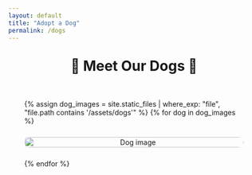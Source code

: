 ```yaml
---
layout: default
title: "Adopt a Dog"
permalink: /dogs
---
```


<h1 style="text-align:center; margin-top: 2rem;">🐶 Meet Our Dogs 🐾</h1>

<!-- Image Grid -->
<div style="display: grid; grid-template-columns: repeat(auto-fill, minmax(220px, 1fr)); gap: 1.5rem; padding: 2rem;">
  {% assign dog_images = site.static_files | where_exp: "file", "file.path contains '/assets/dogs'" %}
  {% for dog in dog_images %}
  <div style="text-align: center;">
    <img 
      src="{{ dog.path | relative_url }}" 
      alt="Dog image" 
      style="width:100%; border-radius:12px; cursor:pointer; transition: transform 0.3s ease;"
      onclick="openModal(this)"
    >
  </div>
  {% endfor %}
</div>

<!-- Popup Modal -->
<div id="modal" 
     style="display:none; position:fixed; top:0; left:0; width:100%; height:100%; 
            background:rgba(0,0,0,0.8); justify-content:center; align-items:center; flex-direction:column; z-index:1000;">
  <img id="modal-img" src="" 
       style="max-width:90%; max-height:90%; border-radius:10px; box-shadow:0 0 20px rgba(255,255,255,0.3);">
</div>

<script>
function openModal(img) {
  const modal = document.getElementById('modal');
  const modalImg = document.getElementById('modal-img');

  modalImg.src = img.src;
  modal.style.display = 'flex';

  modal.onclick = () => {
    modal.style.display = 'none';
  };
}
</script>
